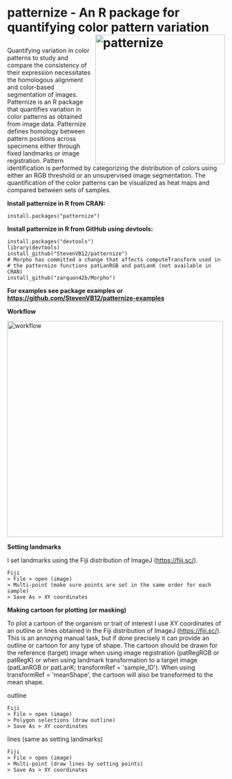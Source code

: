 # <p> patternize - An R package for quantifying &#13;&#10;color pattern variation <img src="https://cloud.githubusercontent.com/assets/6349171/22620648/29ecb77e-eb08-11e6-8f7e-80d3a3807fda.png" alt="patternize" width="300" align="right"></p>

Quantifying variation in color patterns to study and compare the consistency of their expression necessitates the homologous alignment and color-based segmentation of images. Patternize is an R package that quantifies variation in color patterns as obtained from image data. Patternize defines homology between pattern positions across specimens either through fixed landmarks or image registration. Pattern identification is performed by categorizing the distribution of colors using either an RGB threshold or an unsupervised image segmentation. The quantification of the color patterns can be visualized as heat maps and compared between sets of samples.

<b>Install patternize in R from CRAN:</b>

```
install.packages("patternize")
```

<b>Install patternize in R from GitHub using devtools:</b>

```
install.packages("devtools")
library(devtools)
install_github("StevenVB12/patternize")
# Morpho has committed a change that affects computeTransform used in
# the patternize functions patLanRGB and patLanK (not available in CRAN)
install_github("zarquon42b/Morpho")
```

<b>For examples see package examples or https://github.com/StevenVB12/patternize-examples</b>

<b>Workflow</b>

<img src="https://cloud.githubusercontent.com/assets/6349171/24803941/bf7e7274-1ba4-11e7-87e3-fdbc37b1c512.png" alt="workflow" width="500" align="center"></p>

<b>Setting landmarks</b>

I set landmarks using the Fiji distribution of ImageJ (https://fiji.sc/).

```
Fiji
> File > open (image)
> Multi-point (make sure points are set in the same order for each sample)
> Save As > XY coordinates
```

<b>Making cartoon for plotting (or masking)</b>

To plot a cartoon of the organism or trait of interest I use XY coordinates of an outline or lines obtained in the Fiji distribution of ImageJ (https://fiji.sc/). This is an annoying manual task, but if done precisely it can provide an outline or cartoon for any type of shape. The cartoon should be drawn for the reference (target) image when using image registration (patRegRGB or patRegK) or when using landmark transformation to a target image (patLanRGB or patLanK; transformRef = 'sample_ID'). When using transformRef = 'meanShape', the cartoon will also be transformed to the mean shape.

outline
```
Fiji
> File > open (image)
> Polygon selections (draw outline)
> Save As > XY coordinates
```

lines (same as setting landmarks)
```
Fiji
> File > open (image)
> Multi-point (draw lines by setting points)
> Save As > XY coordinates
```
